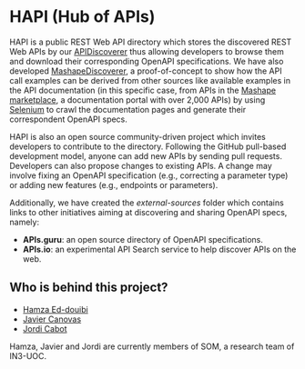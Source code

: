 # HAPI (Hub of APIs)

HAPI is a public REST Web API directory which stores the discovered REST Web APIs by our [APIDiscoverer](https://github.com/SOM-Research/APIDiscoverer) thus allowing developers to browse them and download their corresponding OpenAPI specifications.
We have also developed  [MashapeDiscoverer](https://github.com/SOM-Research/APIDiscoverer/tree/master/som.mashape.discoverer), a proof-of-concept to show how the API call examples can be derived from other sources like available examples in the API documentation (in this specific case, from APIs in the [Mashape marketplace](https://market.mashape.com), a documentation portal with over 2,000 APIs) by using [Selenium](http://docs.seleniumhq.org/projects/webdriver/) to crawl the documentation pages and generate their correspondent OpenAPI specs.

HAPI is also an open source community-driven project which invites developers to contribute to the directory. 
Following the GitHub pull-based development model, anyone can add new APIs by sending pull requests.
Developers can also propose changes to existing APIs. A change may involve fixing an OpenAPI specification (e.g., correcting a parameter type) or adding new features (e.g., endpoints or parameters).

Additionally, we have created the *external-sources* folder which contains links to other initiatives aiming at discovering and sharing OpenAPI specs, namely:

- **APIs.guru**: an open source directory of OpenAPI specifications.
- **APIs.io**: an experimental API Search service to help discover APIs on the web.


## Who is behind this project?

* [Hamza Ed-douibi](http://github.com/hamzaed/ "Hamza Ed-douibi")
* [Javier Canovas](http://github.com/jlcanovas/ "Javier Canovas")
* [Jordi Cabot](http://github.com/jcabot/ "Jordi Cabot")

Hamza, Javier and Jordi are currently members of SOM, a research team of IN3-UOC.

